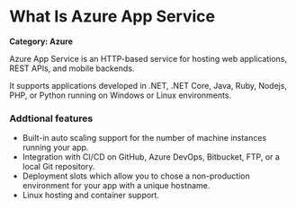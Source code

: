 # What Is Azure App Service

__Category: Azure__

Azure App Service is an HTTP-based service for hosting web applications, REST APIs, and mobile backends.

It supports applications developed in .NET, .NET Core, Java, Ruby, Nodejs, PHP, or Python running on Windows or Linux environments.

### Addtional features

* Built-in auto scaling support for the number of machine instances running your app.
* Integration with CI/CD on GitHub, Azure DevOps, Bitbucket, FTP, or a local Git repository.
* Deployment slots which allow you to chose a non-production environment for your app with a unique hostname. 
* Linux hosting and container support.
